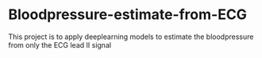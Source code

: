 # Bloodpressure-estimate-from-ECG
This project is to apply deeplearning models to estimate the bloodpressure from only the ECG lead II signal
